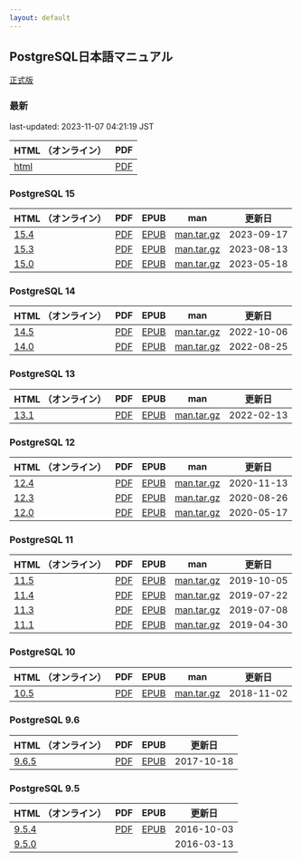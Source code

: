 ```yaml
---
layout: default
---
```

## PostgreSQL日本語マニュアル

[正式版](https://www.postgresql.jp/document/)

### 最新

last-updated: 2023-11-07 04:21:19 JST

| HTML （オンライン）           | PDF                        |
|:---------------------------|:-------------------:|
| [html](current/html) | [PDF](current/postgres-A4.pdf) |

### PostgreSQL 15

| HTML （オンライン）           | PDF                                           | EPUB                                         | man | 更新日     |
|:---------------------------|:---------------------------------------------:|:--------------------------------------------:|:---:|:----------:|
| [15.4](jpug-doc/15.4/html/) | [PDF](jpug-doc/15.4/postgresql-15.4-A4.pdf) | [EPUB](jpug-doc/15.4/postgresql-15.4.epub) | [man.tar.gz](jpug-doc/15.4/man.tar.gz) | 2023-09-17 |
| [15.3](jpug-doc/15.3/html/) | [PDF](jpug-doc/15.3/postgresql-15.3-A4.pdf) | [EPUB](jpug-doc/15.3/postgresql-15.3.epub) | [man.tar.gz](jpug-doc/15.3/man.tar.gz) | 2023-08-13 |
| [15.0](jpug-doc/15.0/html/) | [PDF](jpug-doc/15.0/postgresql-15.0-A4.pdf) | [EPUB](jpug-doc/15.0/postgresql-15.0.epub) | [man.tar.gz](jpug-doc/15.0/man.tar.gz) | 2023-05-18 |

### PostgreSQL 14

| HTML （オンライン）           | PDF                                           | EPUB                                         | man | 更新日     |
|:---------------------------|:---------------------------------------------:|:--------------------------------------------:|:---:|:----------:|
| [14.5](jpug-doc/14.5/html/) | [PDF](jpug-doc/14.5/postgresql-14.5-A4.pdf) | [EPUB](jpug-doc/14.5/postgresql-14.5.epub) | [man.tar.gz](jpug-doc/14.5/man.tar.gz) | 2022-10-06 |
| [14.0](jpug-doc/14.0/html/) | [PDF](jpug-doc/14.0/postgresql-14.0-A4.pdf) | [EPUB](jpug-doc/14.0/postgresql-14.0.epub) | [man.tar.gz](jpug-doc/14.0/man.tar.gz) | 2022-08-25 |

### PostgreSQL 13

| HTML （オンライン）           | PDF                                           | EPUB                                         | man | 更新日     |
|:---------------------------|:---------------------------------------------:|:--------------------------------------------:|:---:|:----------:|
| [13.1](jpug-doc/13.1/html/) | [PDF](jpug-doc/13.1/postgresql-13.1-A4.pdf) | [EPUB](jpug-doc/13.1/postgresql-13.1.epub) | [man.tar.gz](jpug-doc/13.1/man.tar.gz) | 2022-02-13 |

### PostgreSQL 12

| HTML （オンライン）           | PDF                                           | EPUB                                         | man | 更新日     |
|:---------------------------|:---------------------------------------------:|:--------------------------------------------:|:---:|:----------:|
| [12.4](jpug-doc/12.4/html/) | [PDF](jpug-doc/12.4/postgresql-12.4-A4.pdf) | [EPUB](jpug-doc/12.4/postgresql-12.4.epub) | [man.tar.gz](jpug-doc/12.4/man.tar.gz) | 2020-11-13 |
| [12.3](jpug-doc/12.3/html/) | [PDF](jpug-doc/12.3/postgresql-12.3-A4.pdf) | [EPUB](jpug-doc/12.3/postgresql-12.3.epub) | [man.tar.gz](jpug-doc/12.3/man.tar.gz) | 2020-08-26 |
| [12.0](jpug-doc/12.0/html/) | [PDF](jpug-doc/12.0/postgresql-12.0-A4.pdf) | [EPUB](jpug-doc/12.0/postgresql-12.0.epub) | [man.tar.gz](jpug-doc/12.0/man.tar.gz) | 2020-05-17 |

### PostgreSQL 11

| HTML （オンライン）           | PDF                                           | EPUB                                         | man | 更新日     |
|:---------------------------|:---------------------------------------------:|:--------------------------------------------:|:---:|:----------:|
| [11.5](jpug-doc/11.5/html/) | [PDF](jpug-doc/11.5/postgresql-11.5-A4.pdf) | [EPUB](jpug-doc/11.5/postgresql-11.5.epub) | [man.tar.gz](jpug-doc/11.5/man.tar.gz) | 2019-10-05 |
| [11.4](jpug-doc/11.4/html/) | [PDF](jpug-doc/11.4/postgresql-11.4-A4.pdf) | [EPUB](jpug-doc/11.4/postgresql-11.4.epub) | [man.tar.gz](jpug-doc/11.4/man.tar.gz) | 2019-07-22 |
| [11.3](jpug-doc/11.3/html/) | [PDF](jpug-doc/11.3/postgresql-11.3-A4.pdf) | [EPUB](jpug-doc/11.3/postgresql-11.3.epub) | [man.tar.gz](jpug-doc/11.3/man.tar.gz) | 2019-07-08 |
| [11.1](jpug-doc/11.1/html/) | [PDF](jpug-doc/11.1/postgresql-11.1-A4.pdf) | [EPUB](jpug-doc/11.1/postgresql-11.1.epub) | [man.tar.gz](jpug-doc/11.1/man.tar.gz) | 2019-04-30 |


### PostgreSQL 10

| HTML （オンライン）           | PDF                                           | EPUB                                         | man | 更新日     |
|:---------------------------|:---------------------------------------------:|:--------------------------------------------:|:---:|:----------:|
| [10.5](jpug-doc/10.5/html/) | [PDF](jpug-doc/10.5/postgresql-10.5-A4.pdf) | [EPUB](jpug-doc/10.5/postgresql-10.5.epub) | [man.tar.gz](jpug-doc/10.5/man.tar.gz) | 2018-11-02 |

### PostgreSQL 9.6

| HTML （オンライン）           | PDF                                           | EPUB                                         | 更新日     |
|:------------------------------|:---------------------------------------------:|:--------------------------------------------:|:----------:|
| [9.6.5](jpug-doc/9.6.5/html/) | [PDF](jpug-doc/9.6.5/postgresql-9.6.5-A4.pdf) | [EPUB](jpug-doc/9.6.5/postgresql-9.6.5.epub) | 2017-10-18 |

### PostgreSQL 9.5

| HTML （オンライン）           | PDF                                           | EPUB                                         | 更新日     |
|:------------------------------|:---------------------------------------------:|:--------------------------------------------:|:----------:|
| [9.5.4](jpug-doc/9.5.4/html/) | [PDF](jpug-doc/9.5.4/postgresql-9.5.4-A4.pdf) | [EPUB](jpug-doc/9.5.4/postgresql-9.5.4.epub) | 2016-10-03 |
| [9.5.0](jpug-doc/9.5.0/html/) |                                               |                                              | 2016-03-13 |
